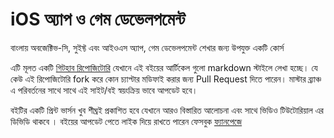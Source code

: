 iOS অ্যাপ ও গেম ডেভেলপমেন্ট
================================

বাংলায় অবজেক্টিভ-সি, সুইফ্ট এবং আইওএস অ্যাপ, গেম ডেভেলপমেন্ট শেখার জন্য উপযুক্ত একটি কোর্স

এটি মূলত একটি [গিটহাব রিপোজিটোরি](https://github.com/nuhil/ibangla.org)  যেখানে এই বইয়ের আর্টিকেল গুলো markdown স্টাইলে লেখা হচ্ছে। যে কেউ এই রিপোজিটোরি fork করে কোন চ্যাপ্টার মডিফাই করার জন্য Pull Request দিতে পারেন। মাস্টার ব্র্যাঞ্চ এ পরিবর্তনের সাথে সাথে এই সাইট/বই স্বয়ংক্রিয় ভাবে আপডেট হবে।

বইটির একটি প্রিন্ট ভার্সন খুব শীঘ্রই প্রকাশিত হবে যেখানে আরও বিস্তারিত আলোচনা এবং সাথে ভিডিও টিউটোরিয়াল এর ডিভিডি থাকবে । বইয়ের আপডেট পেতে লাইক দিয়ে রাখতে পারেন ফেসবুক [ফ্যানপেজে](https://www.facebook.com/bangla.objc.swift.ios)
